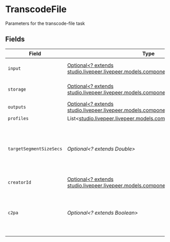 # TranscodeFile

Parameters for the transcode-file task


## Fields

| Field                                                                                                                      | Type                                                                                                                       | Required                                                                                                                   | Description                                                                                                                | Example                                                                                                                    |
| -------------------------------------------------------------------------------------------------------------------------- | -------------------------------------------------------------------------------------------------------------------------- | -------------------------------------------------------------------------------------------------------------------------- | -------------------------------------------------------------------------------------------------------------------------- | -------------------------------------------------------------------------------------------------------------------------- |
| `input`                                                                                                                    | [Optional<? extends studio.livepeer.livepeer.models.components.TaskInput>](../../models/components/TaskInput.md)           | :heavy_minus_sign:                                                                                                         | Input video file to transcode                                                                                              |                                                                                                                            |
| `storage`                                                                                                                  | [Optional<? extends studio.livepeer.livepeer.models.components.TaskStorage>](../../models/components/TaskStorage.md)       | :heavy_minus_sign:                                                                                                         | Storage for the output files                                                                                               |                                                                                                                            |
| `outputs`                                                                                                                  | [Optional<? extends studio.livepeer.livepeer.models.components.TaskOutputs>](../../models/components/TaskOutputs.md)       | :heavy_minus_sign:                                                                                                         | Output formats                                                                                                             |                                                                                                                            |
| `profiles`                                                                                                                 | List<[studio.livepeer.livepeer.models.components.TranscodeProfile](../../models/components/TranscodeProfile.md)>           | :heavy_minus_sign:                                                                                                         | N/A                                                                                                                        |                                                                                                                            |
| `targetSegmentSizeSecs`                                                                                                    | *Optional<? extends Double>*                                                                                               | :heavy_minus_sign:                                                                                                         | How many seconds the duration of each output segment should<br/>be<br/>                                                    | 10                                                                                                                         |
| `creatorId`                                                                                                                | [Optional<? extends studio.livepeer.livepeer.models.components.InputCreatorId>](../../models/components/InputCreatorId.md) | :heavy_minus_sign:                                                                                                         | N/A                                                                                                                        |                                                                                                                            |
| `c2pa`                                                                                                                     | *Optional<? extends Boolean>*                                                                                              | :heavy_minus_sign:                                                                                                         | Decides if the output video should include C2PA signature                                                                  | false                                                                                                                      |